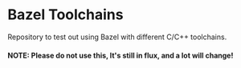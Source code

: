 # Bazel Toolchains

Repository to test out using Bazel with different C/C++ toolchains.

#### NOTE: Please do not use this, It's still in flux, and a lot will change!
